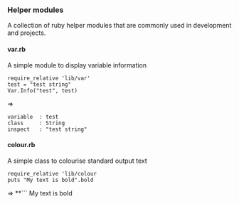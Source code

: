 ### Helper modules

A collection of ruby helper modules that are commonly used in development
and projects.

#### var.rb
A simple module to display variable information 

```
require_relative 'lib/var'
test = "test string"
Var.Info("test", test)
```

=>

```
variable  : test
class     : String
inspect   : "test string"
```

#### colour.rb
A simple class to colourise standard output text 

```
require_relative 'lib/colour
puts "My text is bold".bold
```
=>
**```
My text is bold
```**




